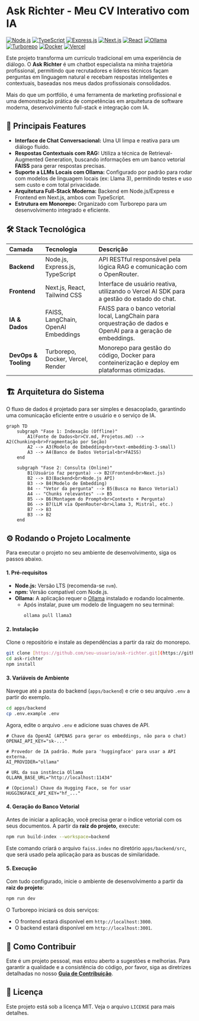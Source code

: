 # Ask Richter - Meu CV Interativo com IA

[![Node.js](https://img.shields.io/badge/Node.js-339933?style=for-the-badge&logo=nodedotjs&logoColor=white)](https://nodejs.org/)
[![TypeScript](https://img.shields.io/badge/TypeScript-3178C6?style=for-the-badge&logo=typescript&logoColor=white)](https://www.typescriptlang.org/)
[![Express.js](https://img.shields.io/badge/Express.js-000000?style=for-the-badge&logo=express&logoColor=white)](https://expressjs.com/)
[![Next.js](https://img.shields.io/badge/Next.js-000000?style=for-the-badge&logo=nextdotjs&logoColor=white)](https://nextjs.org/)
[![React](https://img.shields.io/badge/React-61DAFB?style=for-the-badge&logo=react&logoColor=black)](https://reactjs.org/)
[![Ollama](https://img.shields.io/badge/Ollama-000000?style=for-the-badge&logo=ollama&logoColor=white)](https://ollama.com/)
[![Turborepo](https://img.shields.io/badge/Turborepo-EF4444?style=for-the-badge&logo=turborepo&logoColor=white)](https://turbo.build/)
[![Docker](https://img.shields.io/badge/Docker-2496ED?style=for-the-badge&logo=docker&logoColor=white)](https://www.docker.com/)
[![Vercel](https://img.shields.io/badge/Vercel-000000?style=for-the-badge&logo=vercel&logoColor=white)](https://vercel.com/)

Este projeto transforma um currículo tradicional em uma experiência de diálogo. O **Ask Richter** é um chatbot especialista na minha trajetória profissional, permitindo que recrutadores e líderes técnicos façam perguntas em linguagem natural e recebam respostas inteligentes e contextuais, baseadas nos meus dados profissionais consolidados.

Mais do que um portfólio, é uma ferramenta de marketing profissional e uma demonstração prática de competências em arquitetura de software moderna, desenvolvimento full-stack e integração com IA.

## 🚀 Principais Features

- **Interface de Chat Conversacional:** Uma UI limpa e reativa para um diálogo fluido.
- **Respostas Contextuais com RAG:** Utiliza a técnica de Retrieval-Augmented Generation, buscando informações em um banco vetorial **FAISS** para gerar respostas precisas.
- **Suporte a LLMs Locais com Ollama:** Configurado por padrão para rodar com modelos de linguagem locais (ex: Llama 3), permitindo testes e uso sem custo e com total privacidade.
- **Arquitetura Full-Stack Moderna:** Backend em Node.js/Express e Frontend em Next.js, ambos com TypeScript.
- **Estrutura em Monorepo:** Organizado com Turborepo para um desenvolvimento integrado e eficiente.

## 🛠️ Stack Tecnológica

| Camada               | Tecnologia                          | Descrição                                                                                                      |
| :------------------- | :---------------------------------- | :------------------------------------------------------------------------------------------------------------- |
| **Backend**          | Node.js, Express.js, TypeScript     | API RESTful responsável pela lógica RAG e comunicação com o OpenRouter.                                        |
| **Frontend**         | Next.js, React, Tailwind CSS        | Interface de usuário reativa, utilizando o Vercel AI SDK para a gestão do estado do chat.                      |
| **IA & Dados**       | FAISS, LangChain, OpenAI Embeddings | FAISS para o banco vetorial local, LangChain para orquestração de dados e OpenAI para a geração de embeddings. |
| **DevOps & Tooling** | Turborepo, Docker, Vercel, Render   | Monorepo para gestão do código, Docker para conteinerização e deploy em plataformas otimizadas.                |

## 🏗️ Arquitetura do Sistema

O fluxo de dados é projetado para ser simples e desacoplado, garantindo uma comunicação eficiente entre o usuário e o serviço de IA.

```mermaid
graph TD
    subgraph "Fase 1: Indexação (Offline)"
        A1(Fonte de Dados<br>CV.md, Projetos.md) --> A2(Chunking<br>Fragmentação por Seção)
        A2 --> A3(Modelo de Embedding<br>text-embedding-3-small)
        A3 --> A4(Banco de Dados Vetorial<br>FAISS)
    end

    subgraph "Fase 2: Consulta (Online)"
        B1(Usuário faz pergunta) --> B2(Frontend<br>Next.js)
        B2 --> B3(Backend<br>Node.js API)
        B3 --> B4(Modelo de Embedding)
        B4 -- "Vetor da pergunta" --> B5(Busca no Banco Vetorial)
        A4 -- "Chunks relevantes" --> B5
        B5 --> B6(Montagem do Prompt<br>Contexto + Pergunta)
        B6 --> B7(LLM via OpenRouter<br>Llama 3, Mistral, etc.)
        B7 --> B3
        B3 --> B2
    end
````

## ⚙️ Rodando o Projeto Localmente

Para executar o projeto no seu ambiente de desenvolvimento, siga os passos abaixo.

#### 1\. Pré-requisitos

  - **Node.js:** Versão LTS (recomenda-se `nvm`).
  - **npm:** Versão compatível com Node.js.
  - **Ollama:** A aplicação requer o [Ollama](https://ollama.com/) instalado e rodando localmente.
      - Após instalar, puxe um modelo de linguagem no seu terminal:
        ```bash
        ollama pull llama3
        ```

#### 2\. Instalação

Clone o repositório e instale as dependências a partir da raiz do monorepo.

```bash
git clone [https://github.com/seu-usuario/ask-richter.git](https://github.com/seu-usuario/ask-richter.git)
cd ask-richter
npm install
```

#### 3\. Variáveis de Ambiente

Navegue até a pasta do backend (`apps/backend`) e crie o seu arquivo `.env` a partir do exemplo.

```bash
cd apps/backend
cp .env.example .env
```

Agora, edite o arquivo `.env` e adicione suas chaves de API.

```env
# Chave da OpenAI (APENAS para gerar os embeddings, não para o chat)
OPENAI_API_KEY="sk-..."

# Provedor de IA padrão. Mude para 'huggingface' para usar a API externa.
AI_PROVIDER="ollama"

# URL da sua instância Ollama
OLLAMA_BASE_URL="http://localhost:11434"

# (Opcional) Chave da Hugging Face, se for usar
HUGGINGFACE_API_KEY="hf_..."
```

#### 4\. Geração do Banco Vetorial

Antes de iniciar a aplicação, você precisa gerar o índice vetorial com os seus documentos. A partir da **raiz do projeto**, execute:

```bash
npm run build-index --workspace=backend
```

Este comando criará o arquivo `faiss.index` no diretório `apps/backend/src`, que será usado pela aplicação para as buscas de similaridade.

#### 5\. Execução

Com tudo configurado, inicie o ambiente de desenvolvimento a partir da **raiz do projeto**:

```bash
npm run dev
```

O Turborepo iniciará os dois serviços:

  - O frontend estará disponível em `http://localhost:3000`.
  - O backend estará disponível em `http://localhost:3001`.

## 🤝 Como Contribuir

Este é um projeto pessoal, mas estou aberto a sugestões e melhorias. Para garantir a qualidade e a consistência do código, por favor, siga as diretrizes detalhadas no nosso **[Guia de Contribuição](https://www.google.com/search?q=CONTRIBUTING.md)**.

## 📄 Licença

Este projeto está sob a licença MIT. Veja o arquivo `LICENSE` para mais detalhes.
